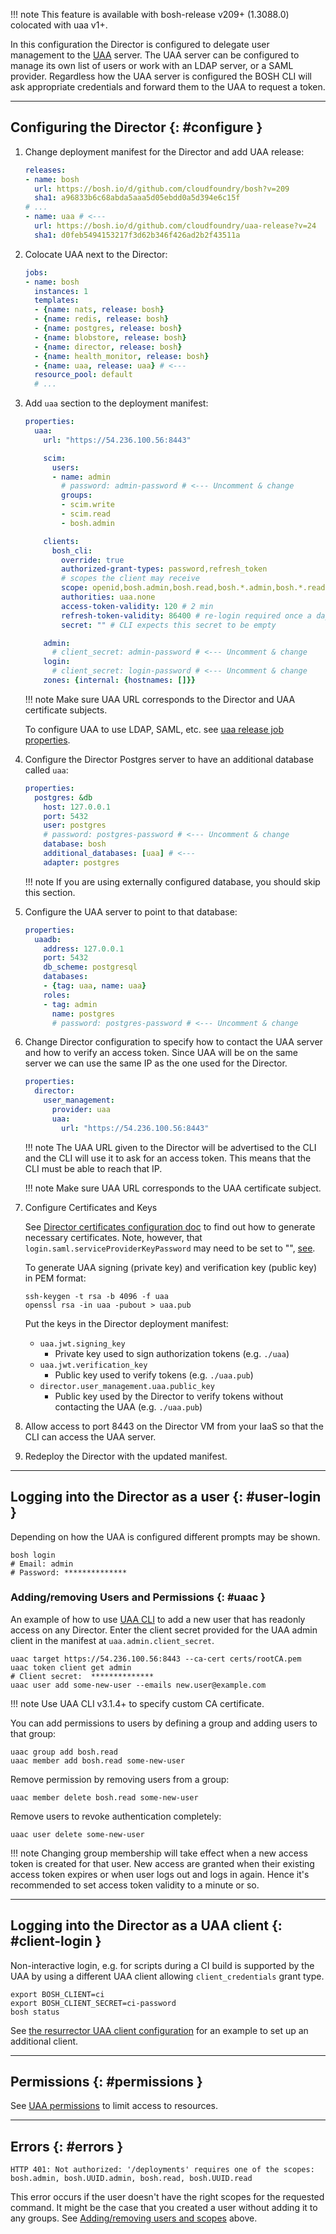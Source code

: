 !!! note
    This feature is available with bosh-release v209+ (1.3088.0) colocated with uaa v1+.

In this configuration the Director is configured to delegate user management to the [UAA](https://github.com/cloudfoundry/uaa) server. The UAA server can be configured to manage its own list of users or work with an LDAP server, or a SAML provider. Regardless how the UAA server is configured the BOSH CLI will ask appropriate credentials and forward them to the UAA to request a token.

---
## Configuring the Director {: #configure }

1. Change deployment manifest for the Director and add UAA release:

    ```yaml
    releases:
    - name: bosh
      url: https://bosh.io/d/github.com/cloudfoundry/bosh?v=209
      sha1: a96833b6c68abda5aaa5d05ebdd0a5d394e6c15f
    # ...
    - name: uaa # <---
      url: https://bosh.io/d/github.com/cloudfoundry/uaa-release?v=24
      sha1: d0feb5494153217f3d62b346f426ad2b2f43511a
    ```

1. Colocate UAA next to the Director:

    ```yaml
    jobs:
    - name: bosh
      instances: 1
      templates:
      - {name: nats, release: bosh}
      - {name: redis, release: bosh}
      - {name: postgres, release: bosh}
      - {name: blobstore, release: bosh}
      - {name: director, release: bosh}
      - {name: health_monitor, release: bosh}
      - {name: uaa, release: uaa} # <---
      resource_pool: default
      # ...
    ```

1. Add `uaa` section to the deployment manifest:

    ```yaml
    properties:
      uaa:
        url: "https://54.236.100.56:8443"

        scim:
          users:
          - name: admin
            # password: admin-password # <--- Uncomment & change
            groups:
            - scim.write
            - scim.read
            - bosh.admin

        clients:
          bosh_cli:
            override: true
            authorized-grant-types: password,refresh_token
            # scopes the client may receive
            scope: openid,bosh.admin,bosh.read,bosh.*.admin,bosh.*.read
            authorities: uaa.none
            access-token-validity: 120 # 2 min
            refresh-token-validity: 86400 # re-login required once a day
            secret: "" # CLI expects this secret to be empty

        admin:
          # client_secret: admin-password # <--- Uncomment & change
        login:
          # client_secret: login-password # <--- Uncomment & change
        zones: {internal: {hostnames: []}}
    ```

    !!! note
        Make sure UAA URL corresponds to the Director and UAA certificate subjects.

    To configure UAA to use LDAP, SAML, etc. see [uaa release job properties](https://bosh.io/jobs/uaa?source=github.com/cloudfoundry/uaa-release).

1. Configure the Director Postgres server to have an additional database called `uaa`:

    ```yaml
    properties:
      postgres: &db
        host: 127.0.0.1
        port: 5432
        user: postgres
        # password: postgres-password # <--- Uncomment & change
        database: bosh
        additional_databases: [uaa] # <---
        adapter: postgres
    ```

    !!! note
        If you are using externally configured database, you should skip this section.

1. Configure the UAA server to point to that database:

    ```yaml
    properties:
      uaadb:
        address: 127.0.0.1
        port: 5432
        db_scheme: postgresql
        databases:
        - {tag: uaa, name: uaa}
        roles:
        - tag: admin
          name: postgres
          # password: postgres-password # <--- Uncomment & change
    ```

1. Change Director configuration to specify how to contact the UAA server and how to verify an access token. Since UAA will be on the same server we can use the same IP as the one used for the Director.

    ```yaml
    properties:
      director:
        user_management:
          provider: uaa
          uaa:
            url: "https://54.236.100.56:8443"
    ```

    !!! note
        The UAA URL given to the Director will be advertised to the CLI and the CLI will use it to ask for an access token. This means that the CLI must be able to reach that IP.

    !!! note
        Make sure UAA URL corresponds to the UAA certificate subject.

1. Configure Certificates and Keys

    See [Director certificates configuration doc](director-certs.md) to find out how to generate necessary certificates.
    Note, however, that `login.saml.serviceProviderKeyPassword` may need to be set to "", [see](https://bosh.io/releases/github.com/cloudfoundry/uaa-release?version=24).

    To generate UAA signing (private key) and verification key (public key) in PEM format:

    ```shell
    ssh-keygen -t rsa -b 4096 -f uaa
    openssl rsa -in uaa -pubout > uaa.pub
    ```

    Put the keys in the Director deployment manifest:
    - `uaa.jwt.signing_key`
        - Private key used to sign authorization tokens (e.g. `./uaa`)
    - `uaa.jwt.verification_key`
        - Public key used to verify tokens (e.g. `./uaa.pub`)
    - `director.user_management.uaa.public_key`
        - Public key used by the Director to verify tokens without contacting the UAA (e.g. `./uaa.pub`)

1. Allow access to port 8443 on the Director VM from your IaaS so that the CLI can access the UAA server.

1. Redeploy the Director with the updated manifest.

---
## Logging into the Director as a user {: #user-login }

Depending on how the UAA is configured different prompts may be shown.

```shell
bosh login
# Email: admin
# Password: **************
```

### Adding/removing Users and Permissions {: #uaac }

An example of how to use [UAA CLI](https://rubygems.org/gems/cf-uaac) to add a new user that has readonly access on any Director. Enter the client secret provided for the UAA admin client in the manifest at `uaa.admin.client_secret`.

```shell
uaac target https://54.236.100.56:8443 --ca-cert certs/rootCA.pem
uaac token client get admin
# Client secret:  **************
uaac user add some-new-user --emails new.user@example.com
```

!!! note
    Use UAA CLI v3.1.4+ to specify custom CA certificate.

You can add permissions to users by defining a group and adding users to that group:

```shell
uaac group add bosh.read
uaac member add bosh.read some-new-user
```

Remove permission by removing users from a group:

```shell
uaac member delete bosh.read some-new-user
```

Remove users to revoke authentication completely:

```shell
uaac user delete some-new-user
```

!!! note
    Changing group membership will take effect when a new access token is created for that user. New access are granted when their existing access token expires or when user logs out and logs in again. Hence it's recommended to set access token validity to a minute or so.

---
## Logging into the Director as a UAA client {: #client-login }

Non-interactive login, e.g. for scripts during a CI build is supported by the UAA by using a different UAA client allowing `client_credentials` grant type.

```shell
export BOSH_CLIENT=ci
export BOSH_CLIENT_SECRET=ci-password
bosh status
```

See [the resurrector UAA client configuration](resurrector.md#uaa-client) for an example to set up an additional client.

---
## Permissions {: #permissions }

See [UAA permissions](director-users-uaa-perms.md) to limit access to resources.

---
## Errors {: #errors }

```
HTTP 401: Not authorized: '/deployments' requires one of the scopes: bosh.admin, bosh.UUID.admin, bosh.read, bosh.UUID.read
```

This error occurs if the user doesn't have the right scopes for the requested command. It might be the case that you created a user without adding it to any groups. See [Adding/removing users and scopes](#uaac) above.
